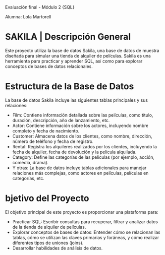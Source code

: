 Evaluación final - Módulo 2 {SQL}

Alumna: Lola Martorell


# SAKILA | Descripción General 

Este proyecto utiliza la base de datos Sakila, una base de datos de muestra diseñada para simular una tienda de alquiler de películas. Sakila es una herramienta para practicar y aprender SQL, así como para explorar conceptos de bases de datos relacionales.

# Estructura de la Base de Datos

La base de datos Sakila incluye las siguientes tablas principales y sus relaciones:

- Film: Contiene información detallada sobre las películas, como título, duración, descripción, año de lanzamiento, etc.
- Actor: Contiene información sobre los actores, incluyendo nombre completo y fecha de nacimiento.
- Customer: Almacena datos de los clientes, como nombre, dirección, número de teléfono y fecha de registro.
- Rental: Registra los alquileres realizados por los clientes, incluyendo la fecha de alquiler, fecha de devolución y la película alquilada.
- Category: Define las categorías de las películas (por ejemplo, acción, comedia, drama).
- Y otras: La base de datos incluye tablas adicionales para manejar relaciones más complejas, como actores en películas, películas en categorías, etc.

# bjetivo del Proyecto

El objetivo principal de este proyecto es proporcionar una plataforma para:

- Practicar SQL: Escribir consultas para recuperar, filtrar y analizar datos de la tienda de alquiler de películas.
- Explorar conceptos de bases de datos: Entender cómo se relacionan las tablas, cómo se utilizan las claves primarias y foráneas, y cómo realizar diferentes tipos de uniones (joins).
- Desarrollar habilidades de análisis de datos.
